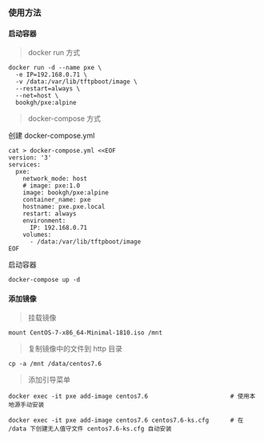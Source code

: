 ### 使用方法

#### 启动容器

> docker run 方式

    docker run -d --name pxe \
      -e IP=192.168.0.71 \
      -v /data:/var/lib/tftpboot/image \
      --restart=always \
      --net=host \
      bookgh/pxe:alpine

> docker-compose 方式

创建 docker-compose.yml

    cat > docker-compose.yml <<EOF
    version: '3'
    services:
      pxe:
        network_mode: host
        # image: pxe:1.0
        image: bookgh/pxe:alpine
        container_name: pxe
        hostname: pxe.pxe.local
        restart: always
        environment:
          IP: 192.168.0.71
        volumes:
          - /data:/var/lib/tftpboot/image    
    EOF

启动容器

    docker-compose up -d

#### 添加镜像

> 挂载镜像

    mount CentOS-7-x86_64-Minimal-1810.iso /mnt

> 复制镜像中的文件到 http 目录

    cp -a /mnt /data/centos7.6

> 添加引导菜单

    docker exec -it pxe add-image centos7.6                       # 使用本地源手动安装
    
    docker exec -it pxe add-image centos7.6 centos7.6-ks.cfg      # 在 /data 下创建无人值守文件 centos7.6-ks.cfg 自动安装
